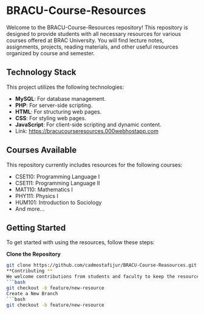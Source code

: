 # BRACU-Course-Resources

Welcome to the BRACU-Course-Resources repository! This repository is designed to provide students with all necessary resources for various courses offered at BRAC University. You will find lecture notes, assignments, projects, reading materials, and other useful resources organized by course and semester.

## Technology Stack

This project utilizes the following technologies:
- **MySQL**: For database management.
- **PHP**: For server-side scripting.
- **HTML**: For structuring web pages.
- **CSS**: For styling web pages.
- **JavaScript**: For client-side scripting and dynamic content.
- Link: https://bracucourseresources.000webhostapp.com
  
## Courses Available

This repository currently includes resources for the following courses:
- CSE110: Programming Language I
- CSE111: Programming Language II
- MAT110: Mathematics I
- PHY111: Physics I
- HUM101: Introduction to Sociology
- And more...

## Getting Started

To get started with using the resources, follow these steps:

 **Clone the Repository**
   ```bash
   git clone https://github.com/cadmostafijur/BRACU-Course-Reasources.git
 **Contributing **
We welcome contributions from students and faculty to keep the resources up to date and comprehensive. To contribute, please follow these steps:
  ```bash
git checkout -b feature/new-resource
Create a New Branch
  ```bash
git checkout -b feature/new-resource
